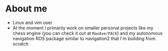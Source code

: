 # About me #
- Linux and vim user
- At the moment I primarily work on smaller personal projects like my chess engine (you can check it out at ```MaxAve/PACE```) and my autonomous navigation ROS package similar to navigation2 that I'm building from scratch
